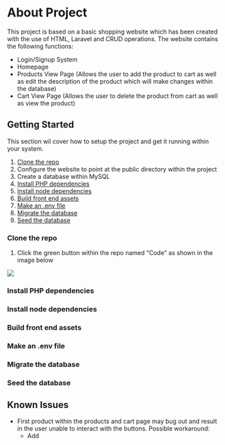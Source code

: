 # About Project

This project is based on a basic shopping website which has been created with the use of HTML, Laravel and CRUD operations. The website contains the following functions:

* Login/Signup System
* Homepage
* Products View Page (Allows the user to add the product to cart as well as edit the description of the product which will make changes within the database)
* Cart View Page (Allows the user to delete the product from cart as well as view the product)

## Getting Started 

This section wil cover how to setup the project and get it running within your system. 

1. [Clone the repo](#clone-the-repo)
2. Configure the website to point at the public directory within the project
3. Create a database within MySQL
4. [Install PHP dependencies](#install-php-dependencies) 
5. [Install node dependencies](#install-node-dependencies)
6. [Build front end assets](#build-front-end-assets)
7. [Make an .env file](#make-an-env-file)
8. [Migrate the database](#migrate-the-database)
9. [Seed the database](#seed-the-database)

### Clone the repo 
1. Click the green button within the repo named "Code" as shown in the image below 
<img src="https://i.imgur.com/a/duheSKM"/>

### Install PHP dependencies 


### Install node dependencies 


### Build front end assets


### Make an .env file


### Migrate the database


### Seed the database 

## Known Issues

* First product within the products and cart page may bug out and result in the user unable to interact with the buttons. Possible workaround:
    * Add 